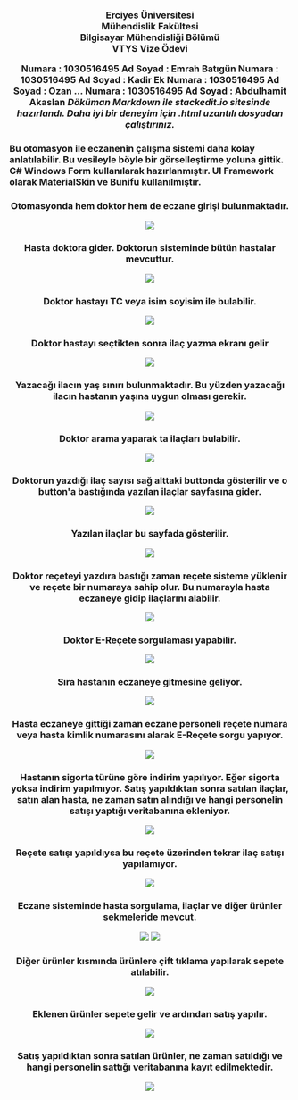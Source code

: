 <h3 align="center"> Erciyes Üniversitesi <br> Mühendislik Fakültesi <br> Bilgisayar Mühendisliği Bölümü<br>VTYS Vize Ödevi</h0>

**Numara**			 	: 1030516495
**Ad Soyad**		: Emrah Batıgün
**Numara**			 	: 1030516495
**Ad Soyad**		: Kadir Ek
**Numara**			 	: 1030516495
**Ad Soyad**		: Ozan ...
**Numara**			 	: 1030516495
**Ad Soyad**		: Abdulhamit Akaslan
*Döküman Markdown ile stackedit.io sitesinde hazırlandı. Daha iyi bir deneyim için .html uzantılı dosyadan çalıştırınız.*

### Bu otomasyon ile eczanenin çalışma sistemi daha kolay anlatılabilir. Bu vesileyle böyle bir görselleştirme yoluna gittik. C# Windows Form kullanılarak hazırlanmıştır. UI Framework olarak MaterialSkin ve Bunifu kullanılmıştır.

<div align="center">
<h3>Otomasyonda hem doktor hem de eczane girişi bulunmaktadır.</h3>
<img src="https://i.ibb.co/26b3ZpY/home-Screen.png">
<h3>Hasta doktora gider. Doktorun sisteminde bütün hastalar mevcuttur. </h3>
<img src="https://i.ibb.co/rvWnPJL/doctor-Patients.png">
<h3>Doktor hastayı TC veya isim soyisim ile bulabilir.</h3>
<img src="https://i.ibb.co/qsq8x9m/doctor-Patient-Search.png">
<h3>Doktor hastayı seçtikten sonra ilaç yazma ekranı gelir</h3>
<img src="https://i.ibb.co/K6JGZXL/doctor-Write-Medicine.png">
<h3>Yazacağı ilacın yaş sınırı bulunmaktadır. Bu yüzden yazacağı ilacın hastanın yaşına uygun olması gerekir.</h3>
<img src="https://i.ibb.co/Jp8QCcm/doctor-Write-Medicine-Age-Limit.png">
<h3>Doktor arama yaparak ta ilaçları bulabilir.</h3>
<img src="https://i.ibb.co/WpfB8bS/doctor-Medicine-Search.png">
<h3>Doktorun yazdığı ilaç sayısı sağ alttaki buttonda gösterilir ve o button'a bastığında yazılan ilaçlar sayfasına gider.</h3>
<img src="https://i.ibb.co/qRpWCGt/doctor-Goto-Written-Medicines.png">
<h3>Yazılan ilaçlar bu sayfada gösterilir.</h3>
<img src="https://i.ibb.co/bmfkDCP/doctor-Written-Medicines.png">
<h3>Doktor reçeteyi yazdıra bastığı zaman reçete sisteme yüklenir ve reçete bir numaraya sahip olur. Bu numarayla hasta eczaneye gidip ilaçlarını alabilir.</h3>
<img src="https://i.ibb.co/8MhpBXF/doctor-Written-Medicine-Succes.png">
<h3>Doktor E-Reçete sorgulaması yapabilir.</h3>
<img src="https://i.ibb.co/QkYsj6F/doctor-Searched-ERecipe.png">
<h3>Sıra hastanın eczaneye gitmesine geliyor. </h3>
<img src="https://i.ibb.co/BPx5kkk/Eczane-Main-Screen.png">
<h3>Hasta eczaneye gittiği zaman eczane personeli reçete numara veya hasta kimlik numarasını alarak E-Reçete sorgu yapıyor.</h3>
<img src="https://i.ibb.co/stQQRc0/eczane-Search-ERecipe.png">
<h3>Hastanın sigorta türüne göre indirim yapılıyor. Eğer sigorta yoksa indirim yapılmıyor. Satış yapıldıktan sonra satılan ilaçlar, satın alan hasta, ne zaman satın alındığı ve hangi personelin satışı yaptığı veritabanına ekleniyor.</h3>
<img src="https://i.ibb.co/TYy4Z3B/eczane-ERecipe-Sold-Succes.png">
<h3>Reçete satışı yapıldıysa bu reçete üzerinden tekrar ilaç satışı yapılamıyor.</h3>
<img src="https://i.ibb.co/s3ypBHm/eczane-ERecipe-Already-Soldand-Insurance.png">
<h3>Eczane sisteminde hasta sorgulama, ilaçlar ve diğer ürünler sekmeleride mevcut.</h3>
<img src="https://i.ibb.co/J5yTrHT/eczane-Patient-Search.png">
<img src="https://i.ibb.co/fdc57Pd/eczane-Medicine-Search.png">
<h3>Diğer ürünler kısmında ürünlere çift tıklama yapılarak sepete atılabilir.</h3>
<img src="https://i.ibb.co/Fzm8dTC/eczane-Other-Products.png">
<h3>Eklenen ürünler sepete gelir ve ardından satış yapılır.</h3>
<img src="https://i.ibb.co/pJnsMbB/eczane-Basket.png">
<h3>Satış yapıldıktan sonra satılan ürünler, ne zaman satıldığı ve hangi personelin sattığı veritabanına kayıt edilmektedir.</h3>
<img src="https://i.ibb.co/3CDNCys/eczane-Basket-Sold-Succes.png">
</div>
